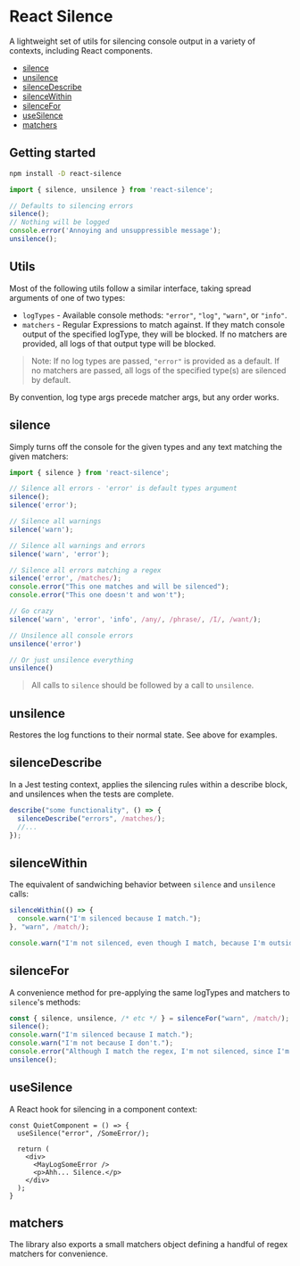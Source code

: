 # React Silence

A lightweight set of utils for silencing console output in a variety of contexts, including React components.

- [silence](#silence)
- [unsilence](#unsilence)
- [silenceDescribe](#silenceDescribe)
- [silenceWithin](#silenceWithin)
- [silenceFor](#silenceFor)
- [useSilence](#useSilence)
- [matchers](#matchers)

## Getting started

```bash
npm install -D react-silence
```

```ts
import { silence, unsilence } from 'react-silence';

// Defaults to silencing errors
silence();
// Nothing will be logged
console.error('Annoying and unsuppressible message');
unsilence();
```

## Utils

Most of the following utils follow a similar interface, taking spread arguments of one of two types:

- `logTypes` - Available console methods: `"error"`, `"log"`, `"warn"`, or `"info"`.
- `matchers` - Regular Expressions to match against. If they match console output of the specified logType, they will be blocked. If no matchers are provided, all logs of that output type will be blocked.

> Note: If no log types are passed, `"error"` is provided as a default. If no matchers are passed, all logs of the specified type(s) are silenced by default.

By convention, log type args precede matcher args, but any order works.

## silence

Simply turns off the console for the given types and any text matching the given matchers:

```ts
import { silence } from 'react-silence';

// Silence all errors - 'error' is default types argument
silence();
silence('error');

// Silence all warnings
silence('warn');

// Silence all warnings and errors
silence('warn', 'error');

// Silence all errors matching a regex
silence('error', /matches/);
console.error("This one matches and will be silenced");
console.error("This one doesn't and won't");

// Go crazy
silence('warn', 'error', 'info', /any/, /phrase/, /I/, /want/);

// Unsilence all console errors
unsilence('error')

// Or just unsilence everything
unsilence()
```

> All calls to `silence` should be followed by a call to `unsilence`.

## unsilence

Restores the log functions to their normal state. See above for examples.

## silenceDescribe

In a Jest testing context, applies the silencing rules within a describe block, and unsilences when the tests are complete.

```ts
describe("some functionality", () => {
  silenceDescribe("errors", /matches/);
  //...
});
```

## silenceWithin

The equivalent of sandwiching behavior between `silence` and `unsilence` calls:

```ts
silenceWithin(() => {
  console.warn("I'm silenced because I match.");
}, "warn", /match/);

console.warn("I'm not silenced, even though I match, because I'm outside the `silenceWithin` context.");
```

## silenceFor

A convenience method for pre-applying the same logTypes and matchers to `silence`'s methods:

```ts
const { silence, unsilence, /* etc */ } = silenceFor("warn", /match/);
silence();
console.warn("I'm silenced because I match.");
console.warn("I'm not because I don't.");
console.error("Although I match the regex, I'm not silenced, since I'm an error.");
unsilence();
```

## useSilence

A React hook for silencing in a component context:

```tsx
const QuietComponent = () => {
  useSilence("error", /SomeError/);

  return (
    <div>
      <MayLogSomeError />
      <p>Ahh... Silence.</p>
    </div>
  );
}
```

## matchers

The library also exports a small matchers object defining a handful of regex matchers for convenience.
